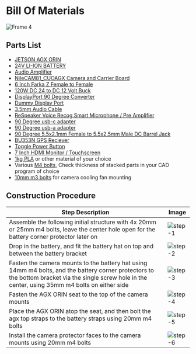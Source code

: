 # Bill Of Materials
![Frame 4](https://github.com/user-attachments/assets/78cee061-4959-4f37-923d-290cc060ac84)

## Parts List
- [JETSON AGX ORIN](https://www.amazon.com/NVIDIA-Jetson-Orin-64GB-Developer/dp/B0BYGB3WV4/ref=sr_1_1?dib=eyJ2IjoiMSJ9.69vgNBFj_CdRHWPE_OPdt7u8M4yx-hoW8mEj60Qm1rSxqyhTKl0VSmflEPt3kRVjBO-rsBah0ShUxHbCF5QdhAGdaXvHrw7ZqYVdxP9nwfEA_R_BEYwkrnNNd3eA9CcBmwHYfml8WxW_ynrrf2iY-jJDivzlfFY3tMCiPvdmcqZHI-r77ARPYEYDmLrOvHOX0_OHAi5H3ZtVyirrlX9AL1pVoaokMKGl1s-c5wHrE5BY_O4kPouWsSduE39RQLusrkAGUiFPFS69SKeltxVk2KzfQ7LVIBetHbA7ZVGpApc.Zw1uliJ8DYDuife8YAP3YnmkxhHoCdW0zhb7mP6nSes&dib_tag=se&keywords=agx+orin&qid=1725600284&sr=8-1)
- [24V LI-ION BATTERY](https://www.amazon.com/HSSYTZOUL-Rechargeable-Replacement-Electric-Wheelchair/dp/B0CW37DNJJ?pd_rd_w=seMIU&content-id=amzn1.sym.1c5f8f79-ee2f-4fb3-a1b5-3d8384cdfaf3&pf_rd_p=1c5f8f79-ee2f-4fb3-a1b5-3d8384cdfaf3&pf_rd_r=V1Z8NVCTWJKQA3D9WX55&pd_rd_wg=JEufD&pd_rd_r=21aff4f9-323b-46a1-93b6-df129144a7a1&pd_rd_i=B0CW37DNJJ&ref_=pd_bap_d_grid_rp_0_145_t&th=1&psc=1)
- [Audio Amplifier](https://www.amazon.com/Bluetooth-Amplifier-DAMGOO-Technique-Password/dp/B07XG33WPN?pd_rd_w=seMIU&content-id=amzn1.sym.1c5f8f79-ee2f-4fb3-a1b5-3d8384cdfaf3&pf_rd_p=1c5f8f79-ee2f-4fb3-a1b5-3d8384cdfaf3&pf_rd_r=V1Z8NVCTWJKQA3D9WX55&pd_rd_wg=JEufD&pd_rd_r=21aff4f9-323b-46a1-93b6-df129144a7a1&pd_rd_i=B07XG33WPN&psc=1&ref_=pd_bap_d_grid_rp_0_27_t)
- [NileCAM81_CUOAGX Camera and Carrier Board](https://www.e-consystems.com/nvidia-cameras/jetson-agx-orin-cameras/ar0821-4k-hdr-gmsl2-camera.asp)
- [6 Inch Farka Z Female to Female](https://www.amazon.com/gp/product/B094XXCY3M/ref=ppx_yo_dt_b_asin_title_o00_s00?ie=UTF8&psc=1)
- [120W DC 24 to DC 12 Volt Buck](https://www.amazon.com/dp/B097SWGRRJ?ref=ppx_yo2ov_dt_b_fed_asin_title&th=1)
- [DisplayPort 90 Degree Converter](https://www.amazon.com/dp/B0CL4R649J?ref=ppx_yo2ov_dt_b_fed_asin_title)
- [Dummy Display Port](https://www.amazon.com/Furjosta-DisplayPort-Headless-Emulator-1920x1080/dp/B0BTP19LPG?pd_rd_w=seMIU&content-id=amzn1.sym.1c5f8f79-ee2f-4fb3-a1b5-3d8384cdfaf3&pf_rd_p=1c5f8f79-ee2f-4fb3-a1b5-3d8384cdfaf3&pf_rd_r=V1Z8NVCTWJKQA3D9WX55&pd_rd_wg=JEufD&pd_rd_r=21aff4f9-323b-46a1-93b6-df129144a7a1&pd_rd_i=B0BTP19LPG&ref_=pd_bap_d_grid_rp_0_100_t&th=1)
- [3.5mm Audio Cable](https://www.amazon.com/dp/B08MDPW6R2?ref=ppx_yo2ov_dt_b_fed_asin_title)
- [ReSpeaker Voice Recog Smart Microphone / Pre Amplifier](https://www.amazon.com/seeed-studio-ReSpeaker-USB-Array/dp/B07ZGZSBS4/ref=sr_1_1?dib=eyJ2IjoiMSJ9._55phfiTWFjO9RBh4HMfITvn7gwRrDNs8vb6oiCEGD67iHzlLMhHEv5sQunAEaYz.oijrFs6f7ygzz7Jxcyj5aJTo2K-UQ_7ui0GyFsBbZJY&dib_tag=se&keywords=seeed+studio+speaker&qid=1725600578&sr=8-1)
- [90 Degree usb-c adapter](https://www.amazon.com/dp/B0BBW8JKJX?ref=ppx_yo2ov_dt_b_fed_asin_title)
- [90 Degree usb-a adapter](https://www.amazon.com/Adapter-Converter-Extender-Compatible-Charger/dp/B0BP6T8SDG?pd_rd_w=seMIU&content-id=amzn1.sym.1c5f8f79-ee2f-4fb3-a1b5-3d8384cdfaf3&pf_rd_p=1c5f8f79-ee2f-4fb3-a1b5-3d8384cdfaf3&pf_rd_r=V1Z8NVCTWJKQA3D9WX55&pd_rd_wg=JEufD&pd_rd_r=21aff4f9-323b-46a1-93b6-df129144a7a1&pd_rd_i=B0BP6T8SDG&psc=1&ref_=pd_bap_d_grid_rp_0_84_pr_t)
- [90 Degree 5.5x2.1mm Female to 5.5x2.5mm Male DC Barrel Jack](https://www.amazon.com/dp/B07YWPGGCG?ref=ppx_yo2ov_dt_b_fed_asin_title)
- [BU353N GPS Reciever](https://www.amazon.com/GlobalSat-BU-353N-GNSS-Receiver-Black/dp/B0BLF7DSRY?pd_rd_w=seMIU&content-id=amzn1.sym.1c5f8f79-ee2f-4fb3-a1b5-3d8384cdfaf3&pf_rd_p=1c5f8f79-ee2f-4fb3-a1b5-3d8384cdfaf3&pf_rd_r=V1Z8NVCTWJKQA3D9WX55&pd_rd_wg=JEufD&pd_rd_r=21aff4f9-323b-46a1-93b6-df129144a7a1&pd_rd_i=B0BLF7DSRY&psc=1&ref_=pd_bap_d_grid_rp_0_18_t)
- [Toggle Power Button](https://www.amazon.com/DMWD-Waterproof-Anti-Vandal-Terminals-Aluminium/dp/B0BQXYX1PP?pd_rd_w=seMIU&content-id=amzn1.sym.1c5f8f79-ee2f-4fb3-a1b5-3d8384cdfaf3&pf_rd_p=1c5f8f79-ee2f-4fb3-a1b5-3d8384cdfaf3&pf_rd_r=V1Z8NVCTWJKQA3D9WX55&pd_rd_wg=JEufD&pd_rd_r=21aff4f9-323b-46a1-93b6-df129144a7a1&pd_rd_i=B0BQXYX1PP&psc=1&ref_=pd_bap_d_grid_rp_0_96_t)
- [7 Inch HDMI Monitor / Touchscreen](https://www.amazon.com/7inch-HDMI-LCD-Display-Capacitive/dp/B0894Q5VH3?pd_rd_w=seMIU&content-id=amzn1.sym.1c5f8f79-ee2f-4fb3-a1b5-3d8384cdfaf3&pf_rd_p=1c5f8f79-ee2f-4fb3-a1b5-3d8384cdfaf3&pf_rd_r=V1Z8NVCTWJKQA3D9WX55&pd_rd_wg=JEufD&pd_rd_r=21aff4f9-323b-46a1-93b6-df129144a7a1&pd_rd_i=B0894PY66Y&ref_=pd_bap_d_grid_rp_0_191_t&th=1)
- [1kg PLA](https://www.amazon.com/stores/page/2E20608D-8170-49B9-B3F6-E6E303A31716?ingress=2&visitId=61691869-e98c-47f2-92b8-6009e12a5c8b&ref_=ast_bln) or other material of your choice
- Various [M4 bolts](https://www.amazon.com/FullerKreg-M4-0-7-Alloy-Socket-Finish/dp/B07B2R7LZF?pd_rd_w=seMIU&content-id=amzn1.sym.1c5f8f79-ee2f-4fb3-a1b5-3d8384cdfaf3&pf_rd_p=1c5f8f79-ee2f-4fb3-a1b5-3d8384cdfaf3&pf_rd_r=V1Z8NVCTWJKQA3D9WX55&pd_rd_wg=JEufD&pd_rd_r=21aff4f9-323b-46a1-93b6-df129144a7a1&pd_rd_i=B07B2R7LZF&psc=1&ref_=pd_bap_d_grid_rp_0_31_t), Check thickness of stacked parts in your CAD program of choice
- [10mm m3 bolts](https://www.amazon.com/Socket-Screws-Bolts-Thread-100pcs/dp/B07CMSBQ11/ref=sr_1_3?dib=eyJ2IjoiMSJ9.8Knz6EvxDQIxJ9y2jaeMjB0ArEg5PHONHTRXyFa4Lnm_hzxgviWp_u4V2MABrocvM3UweVVcNe4UdQWBNSu_8G7mbqL5K88Y1oUXnTKPAfrIuzs8_QlM1gKxQDJEhWvZCYd98RBCn9zbAtQvkyfkKQOLf4-CHExklCjb0T2pUbTHjOKcKpubSnSXv5PmcZ69p8hPhXGSkL2XW-gGfsWyOXrCmbECY8IN-eggy9b16OBD3vBiivfGopnCdr9ec84F_Qfx15M75oVb_nKz69JhuekVKVgqZDaczWmZHfUnzK0._aPHueCerzWwz7hf5MSsDCLQjClTQLAHFZDuLUKEhb0&dib_tag=se&keywords=m3+bolt+hex+10mm&qid=1725601077&s=industrial&sr=1-3) for camera cooling fan mounting
## Construction Procedure

| Step Description | Image |
|------------------|-------|
| Assemble the following initial structure with 4x 20mm or 25mm m4 bolts, leave the center hole open for the battery corner protector later on | <img src="https://github.com/user-attachments/assets/f7a44754-64d0-4c89-b323-158b3dad556b" alt="step-1" style="max-width:600px;"> |
| Drop in the battery, and fit the battery hat on top and between the battery bracket | <img src="https://github.com/user-attachments/assets/7c6771ae-3190-4195-ac3c-1cdb65b2d383" alt="step-2" style="max-width:600px;"> |
| Fasten the camera mounts to the battery hat using 14mm m4 bolts, and the battery corner protectors to the bottom bracket via the single screw hole in the center, using 35mm m4 bolts on either side | <img src="https://github.com/user-attachments/assets/1f64c5d5-6aaa-404a-81bb-95e0ea1ef430" alt="step-3" style="max-width:600px;"> |
| Fasten the AGX ORIN seat to the top of the camera mounts | <img src="https://github.com/user-attachments/assets/fc89bd90-c9d1-4c74-ac3c-6071cf0f9263" alt="step-4" style="max-width:600px;"> |
| Place the AGX ORIN atop the seat, and then bolt the agx top straps to the battery straps using 20mm m4 bolts | <img src="https://github.com/user-attachments/assets/94aa6438-6361-471f-b4a8-3fa30ac54003" alt="step-5" style="max-width:600px;"> |
| Install the camera protector faces to the camera mounts using 20mm m4 bolts | <img src="https://github.com/user-attachments/assets/1f425bec-9d82-4500-8afb-d50ec117433f" alt="step-6" style="max-width:600px;"> |
